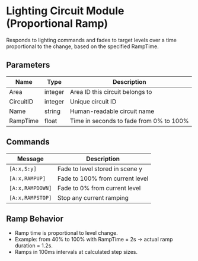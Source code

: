 # Lighting Circuit Module (Proportional Ramp)

Responds to lighting commands and fades to target levels over a time proportional to the change, based on the specified RampTime.

## Parameters

| Name      | Type    | Description                                |
|-----------|---------|--------------------------------------------|
| Area      | integer | Area ID this circuit belongs to            |
| CircuitID | integer | Unique circuit ID                          |
| Name      | string  | Human-readable circuit name                |
| RampTime  | float   | Time in seconds to fade from 0% to 100%    |

## Commands

| Message              | Description                                 |
|----------------------|---------------------------------------------|
| `[A:x,S:y]`          | Fade to level stored in scene y             |
| `[A:x,RAMPUP]`       | Fade to 100% from current level             |
| `[A:x,RAMPDOWN]`     | Fade to 0% from current level               |
| `[A:x,RAMPSTOP]`     | Stop any current ramping                    |

## Ramp Behavior

- Ramp time is proportional to level change.
- Example: from 40% to 100% with RampTime = 2s → actual ramp duration = 1.2s.
- Ramps in 100ms intervals at calculated step sizes.
